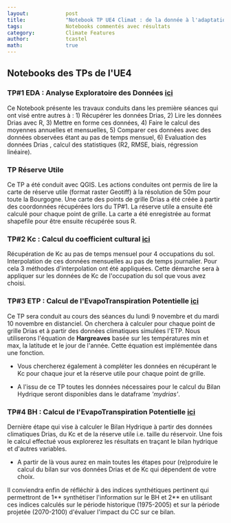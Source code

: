 ```yaml
---
layout:            post
title:             "Notebook TP UE4 Climat : de la donnée à l'adaptation"
tags:              Notebooks commentés avec résultats 
category:          Climate Features
author:            tcastel
math:              true
---
```


## Notebooks des TPs de l'UE4

### TP#1 EDA : Analyse Exploratoire des Données [**ici**](https://github.com/thierrycastel/tcnotebook/blob/master/M2SEME_UE4/UE4_TP1_EDA.ipynb)

Ce Notebook présente les travaux conduits dans les première séances qui ont visé entre autres à : 1) Récupérer les données Drias, 2) Lire les données Drias avec R, 3) Mettre en forme ces données, 4) Faire le calcul des moyennes annuelles et mensuelles, 5) Comparer ces données avec des données observées étant au pas de temps mensuel, 6) Evaluation des données Drias , calcul des statistiques (R2, RMSE, biais, régression linéaire).

### TP Réserve Utile

Ce TP a été conduit avec QGIS. Les actions conduites ont permis de lire la carte de réserve utile (format raster Geotiff) à la résolution de 50m pour toute la Bourgogne. Une carte des points de grille Drias a été créée à partir des coordonnées récupérées lors du TP#1. La réserve utile a ensuite été calculé pour chaque point de grille. La carte a été enregistrée au format shapefile pour être ensuite récupérée sous R. 

### TP#2 Kc : Calcul du coefficient cultural [**ici**](https://github.com/thierrycastel/tcnotebook/blob/master/M2SEME_UE4/UE4_TP2_Kc.ipynb)

Récupération de Kc au pas de temps mensuel pour 4 occupations du sol. Interpolation de ces données mensuelles au pas de temps journalier. Pour cela 3 méthodes d'interpolation ont été appliquées. Cette démarche sera à appliquer sur les données de Kc de l'occupation du sol que vous avez choisi.

### TP#3 ETP : Calcul de l'EvapoTranspiration Potentielle [**ici**](https://github.com/thierrycastel/tcnotebook/blob/master/M2SEME_UE4/UE4_TP3_ETP.ipyn)

Ce TP sera conduit au cours des séances du lundi 9 novembre et du mardi 10 novembre en distanciel. On cherchera à calculer pour chaque point de grille Drias et à partir des données climatiques simulées l'ETP. Nous utiliserons l'équation de **Hargreaves** basée sur les températures min et max, la latitude et le jour de l'année. Cette équation est implémentée dans une fonction.

* Vous chercherez également à compléter les données en récupérant le Kc pour chaque jour et la réserve utile pour chaque point de grille.

* A l'issu de ce TP toutes les données nécessaires pour le calcul du Bilan Hydrique seront disponibles dans le dataframe *'mydrias'*.

### TP#4 BH : Calcul de l'EvapoTranspiration Potentielle [**ici**](https://github.com/thierrycastel/tcnotebook/blob/master/M2SEME_UE4/UE4_TP4_BH.ipynb)

Dernière étape qui vise à calculer le Bilan Hydrique à partir des données climatiques Drias, du Kc et de la réserve utile i.e. taille du réservoir.
Une fois le calcul effectué vous explorerez les résultats en traçant le bilan hydrique et d'autres variables.

* A partir de là vous aurez en main toutes les étapes pour (re)produire le calcul du bilan sur vos données Drias et de Kc qui dépendent de votre choix.

Il conviendra enfin de réfléchir à des indices synthétiques pertinent qui permettront de 1** synthétiser l'information sur le BH et 2** en utilisant ces indices calculés sur le période historique (1975-2005) et sur la période projetée (2070-2100) d'évaluer l'impact du CC sur ce bilan.
